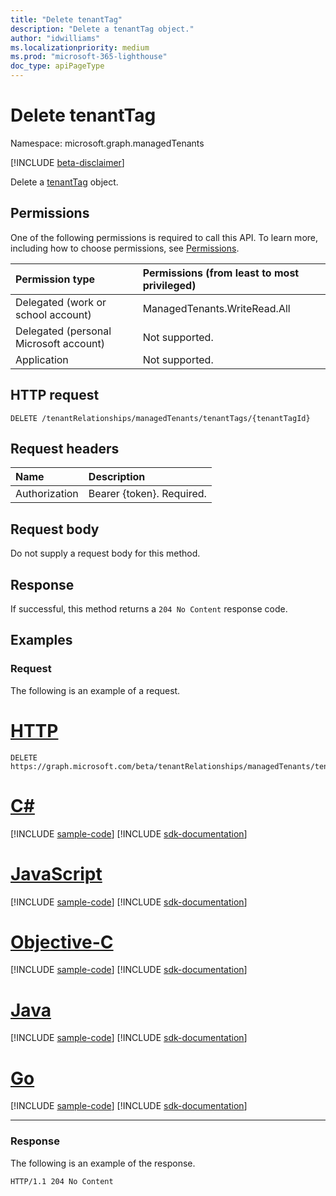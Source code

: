 ```yaml
---
title: "Delete tenantTag"
description: "Delete a tenantTag object."
author: "idwilliams"
ms.localizationpriority: medium
ms.prod: "microsoft-365-lighthouse"
doc_type: apiPageType
---
```


# Delete tenantTag
Namespace: microsoft.graph.managedTenants

[!INCLUDE [beta-disclaimer](../../includes/beta-disclaimer.md)]

Delete a [tenantTag](../resources/managedtenants-tenanttag.md) object.

## Permissions
One of the following permissions is required to call this API. To learn more, including how to choose permissions, see [Permissions](/graph/permissions-reference).

|Permission type|Permissions (from least to most privileged)|
|:---|:---|
|Delegated (work or school account)|ManagedTenants.WriteRead.All|
|Delegated (personal Microsoft account)|Not supported.|
|Application|Not supported.|

## HTTP request

<!-- {
  "blockType": "ignored"
}
-->
``` http
DELETE /tenantRelationships/managedTenants/tenantTags/{tenantTagId}
```

## Request headers
|Name|Description|
|:---|:---|
|Authorization|Bearer {token}. Required.|

## Request body
Do not supply a request body for this method.

## Response

If successful, this method returns a `204 No Content` response code.

## Examples

### Request

The following is an example of a request.

# [HTTP](#tab/http)
<!-- {
  "blockType": "request",
  "name": "delete_tenanttag"
}
-->
``` http
DELETE https://graph.microsoft.com/beta/tenantRelationships/managedTenants/tenantTags/{tenantTagId}
```
# [C#](#tab/csharp)
[!INCLUDE [sample-code](../includes/snippets/csharp/delete-tenanttag-csharp-snippets.md)]
[!INCLUDE [sdk-documentation](../includes/snippets/snippets-sdk-documentation-link.md)]

# [JavaScript](#tab/javascript)
[!INCLUDE [sample-code](../includes/snippets/javascript/delete-tenanttag-javascript-snippets.md)]
[!INCLUDE [sdk-documentation](../includes/snippets/snippets-sdk-documentation-link.md)]

# [Objective-C](#tab/objc)
[!INCLUDE [sample-code](../includes/snippets/objc/delete-tenanttag-objc-snippets.md)]
[!INCLUDE [sdk-documentation](../includes/snippets/snippets-sdk-documentation-link.md)]

# [Java](#tab/java)
[!INCLUDE [sample-code](../includes/snippets/java/delete-tenanttag-java-snippets.md)]
[!INCLUDE [sdk-documentation](../includes/snippets/snippets-sdk-documentation-link.md)]

# [Go](#tab/go)
[!INCLUDE [sample-code](../includes/snippets/go/delete-tenanttag-go-snippets.md)]
[!INCLUDE [sdk-documentation](../includes/snippets/snippets-sdk-documentation-link.md)]

---



### Response
The following is an example of the response.
<!-- {
  "blockType": "response",
  "truncated": true
}
-->
``` http
HTTP/1.1 204 No Content
```
